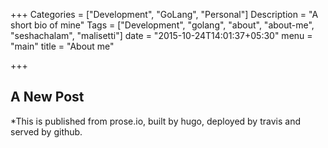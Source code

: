 +++
Categories = ["Development", "GoLang", "Personal"]
Description = "A short bio of mine"
Tags = ["Development", "golang", "about", "about-me", "seshachalam", "malisetti"]
date = "2015-10-24T14:01:37+05:30"
menu = "main"
title = "About me"

+++

## A New Post

*This is published from prose.io, built by hugo, deployed by travis and served by github.
